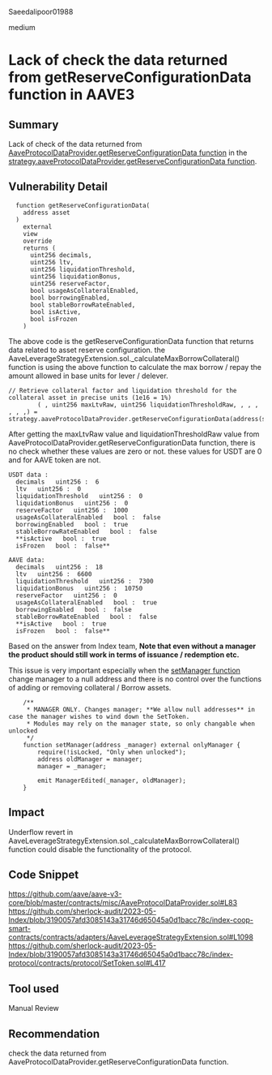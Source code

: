 Saeedalipoor01988

medium

# Lack of check the data returned from getReserveConfigurationData function in AAVE3

## Summary
Lack of check of the data returned from [AaveProtocolDataProvider.getReserveConfigurationData function](https://github.com/aave/aave-v3-core/blob/master/contracts/misc/AaveProtocolDataProvider.sol#L83) in the [strategy.aaveProtocolDataProvider.getReserveConfigurationData function](https://github.com/sherlock-audit/2023-05-Index/blob/3190057afd3085143a31746d65045a0d1bacc78c/index-coop-smart-contracts/contracts/adapters/AaveLeverageStrategyExtension.sol#L1098).

## Vulnerability Detail
```solidity
  function getReserveConfigurationData(
    address asset
  )
    external
    view
    override
    returns (
      uint256 decimals,
      uint256 ltv,
      uint256 liquidationThreshold,
      uint256 liquidationBonus,
      uint256 reserveFactor,
      bool usageAsCollateralEnabled,
      bool borrowingEnabled,
      bool stableBorrowRateEnabled,
      bool isActive,
      bool isFrozen
    )
```

The above code is the getReserveConfigurationData function that returns data related to asset reserve configuration. the AaveLeverageStrategyExtension.sol._calculateMaxBorrowCollateral() function is using the above function to calculate the max borrow / repay the amount allowed in base units for lever / delever.

```solidity
// Retrieve collateral factor and liquidation threshold for the collateral asset in precise units (1e16 = 1%)
        ( , uint256 maxLtvRaw, uint256 liquidationThresholdRaw, , , , , , ,) = strategy.aaveProtocolDataProvider.getReserveConfigurationData(address(strategy.collateralAsset));
```

After getting the maxLtvRaw value and liquidationThresholdRaw value from AaveProtocolDataProvider.getReserveConfigurationData function, there is no check whether these values are zero or not. these values for USDT are 0 and for AAVE token are not.

```solidity
USDT data :
  decimals   uint256 :  6
  ltv   uint256 :  0
  liquidationThreshold   uint256 :  0
  liquidationBonus   uint256 :  0
  reserveFactor   uint256 :  1000
  usageAsCollateralEnabled   bool :  false
  borrowingEnabled   bool :  true
  stableBorrowRateEnabled   bool :  false
  **isActive   bool :  true
  isFrozen   bool :  false**
```

```solidity
AAVE data:
  decimals   uint256 :  18
  ltv   uint256 :  6600
  liquidationThreshold   uint256 :  7300
  liquidationBonus   uint256 :  10750
  reserveFactor   uint256 :  0
  usageAsCollateralEnabled   bool :  true
  borrowingEnabled   bool :  false
  stableBorrowRateEnabled   bool :  false
  **isActive   bool :  true
  isFrozen   bool :  false**
```

Based on the answer from Index team, **Note that even without a manager the product should still work in terms of issuance / redemption etc.**

This issue is very important especially when the [setManager function](https://github.com/sherlock-audit/2023-05-Index/blob/3190057afd3085143a31746d65045a0d1bacc78c/index-protocol/contracts/protocol/SetToken.sol#L420) change manager to a null address and there is no control over the functions of adding or removing collateral / Borrow assets.



```solidity
    /**
     * MANAGER ONLY. Changes manager; **We allow null addresses** in case the manager wishes to wind down the SetToken.
     * Modules may rely on the manager state, so only changable when unlocked
     */
    function setManager(address _manager) external onlyManager {
        require(!isLocked, "Only when unlocked");
        address oldManager = manager;
        manager = _manager;

        emit ManagerEdited(_manager, oldManager);
    }
```

## Impact
Underflow revert in AaveLeverageStrategyExtension.sol._calculateMaxBorrowCollateral() function could disable the functionality of the protocol.

## Code Snippet
https://github.com/aave/aave-v3-core/blob/master/contracts/misc/AaveProtocolDataProvider.sol#L83
https://github.com/sherlock-audit/2023-05-Index/blob/3190057afd3085143a31746d65045a0d1bacc78c/index-coop-smart-contracts/contracts/adapters/AaveLeverageStrategyExtension.sol#L1098
https://github.com/sherlock-audit/2023-05-Index/blob/3190057afd3085143a31746d65045a0d1bacc78c/index-protocol/contracts/protocol/SetToken.sol#L417
## Tool used
Manual Review

## Recommendation
check the data returned from AaveProtocolDataProvider.getReserveConfigurationData function.